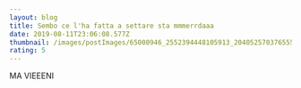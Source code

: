 ```yaml
---
layout: blog
title: Sembo ce l'ha fatta a settare sta mmmerrdaaa
date: 2019-08-11T23:06:08.577Z
thumbnail: /images/postImages/65000946_2552394448105913_2040525703765557248_o.jpg
rating: 5
---
```

MA VIEEENI

